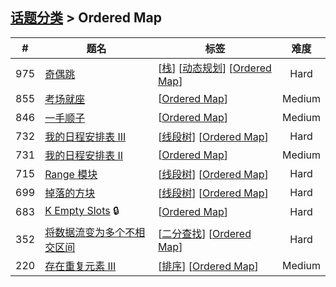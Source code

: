 <!--|This file generated by command(leetcode tag); DO NOT EDIT.            |-->
<!--+----------------------------------------------------------------------+-->
<!--|@author    Openset <openset.wang@gmail.com>                           |-->
<!--|@link      https://github.com/openset                                 |-->
<!--|@home      https://github.com/openset/leetcode                        |-->
<!--+----------------------------------------------------------------------+-->

## [话题分类](https://github.com/openset/leetcode/blob/master/tag/README.md) > Ordered Map

| # | 题名 | 标签 | 难度 |
| :-: | - | - | :-: |
| 975 | [奇偶跳](https://github.com/openset/leetcode/tree/master/problems/odd-even-jump) | [[栈](https://github.com/openset/leetcode/tree/master/tag/stack/README.md)] [[动态规划](https://github.com/openset/leetcode/tree/master/tag/dynamic-programming/README.md)] [[Ordered Map](https://github.com/openset/leetcode/tree/master/tag/ordered-map/README.md)]  | Hard |
| 855 | [考场就座](https://github.com/openset/leetcode/tree/master/problems/exam-room) | [[Ordered Map](https://github.com/openset/leetcode/tree/master/tag/ordered-map/README.md)]  | Medium |
| 846 | [一手顺子](https://github.com/openset/leetcode/tree/master/problems/hand-of-straights) | [[Ordered Map](https://github.com/openset/leetcode/tree/master/tag/ordered-map/README.md)]  | Medium |
| 732 | [我的日程安排表 III](https://github.com/openset/leetcode/tree/master/problems/my-calendar-iii) | [[线段树](https://github.com/openset/leetcode/tree/master/tag/segment-tree/README.md)] [[Ordered Map](https://github.com/openset/leetcode/tree/master/tag/ordered-map/README.md)]  | Hard |
| 731 | [我的日程安排表 II](https://github.com/openset/leetcode/tree/master/problems/my-calendar-ii) | [[Ordered Map](https://github.com/openset/leetcode/tree/master/tag/ordered-map/README.md)]  | Medium |
| 715 | [Range 模块](https://github.com/openset/leetcode/tree/master/problems/range-module) | [[线段树](https://github.com/openset/leetcode/tree/master/tag/segment-tree/README.md)] [[Ordered Map](https://github.com/openset/leetcode/tree/master/tag/ordered-map/README.md)]  | Hard |
| 699 | [掉落的方块](https://github.com/openset/leetcode/tree/master/problems/falling-squares) | [[线段树](https://github.com/openset/leetcode/tree/master/tag/segment-tree/README.md)] [[Ordered Map](https://github.com/openset/leetcode/tree/master/tag/ordered-map/README.md)]  | Hard |
| 683 | [K Empty Slots](https://github.com/openset/leetcode/tree/master/problems/k-empty-slots) 🔒 | [[Ordered Map](https://github.com/openset/leetcode/tree/master/tag/ordered-map/README.md)]  | Hard |
| 352 | [将数据流变为多个不相交区间](https://github.com/openset/leetcode/tree/master/problems/data-stream-as-disjoint-intervals) | [[二分查找](https://github.com/openset/leetcode/tree/master/tag/binary-search/README.md)] [[Ordered Map](https://github.com/openset/leetcode/tree/master/tag/ordered-map/README.md)]  | Hard |
| 220 | [存在重复元素 III](https://github.com/openset/leetcode/tree/master/problems/contains-duplicate-iii) | [[排序](https://github.com/openset/leetcode/tree/master/tag/sort/README.md)] [[Ordered Map](https://github.com/openset/leetcode/tree/master/tag/ordered-map/README.md)]  | Medium |
